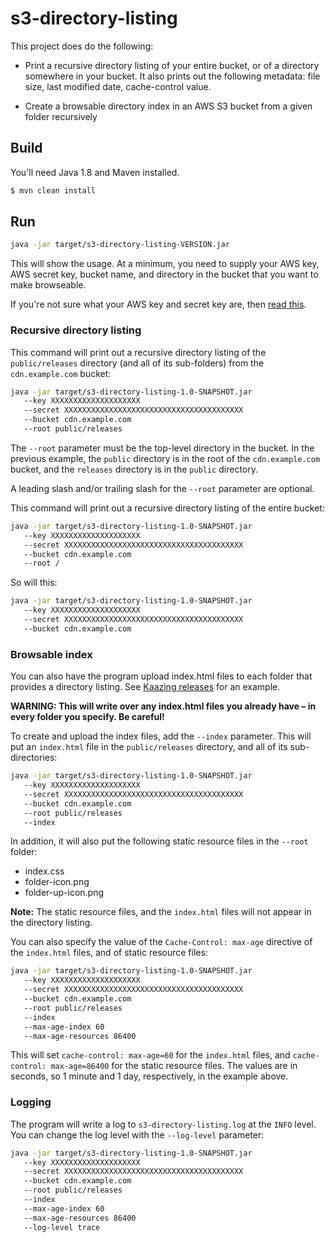 # s3-directory-listing

This project does do the following:

* Print a recursive directory listing of your entire bucket, or of a directory somewhere in your bucket. It also prints out the following metadata: file size, last modified date, cache-control value.


* Create a browsable directory index in an AWS S3 bucket from a given folder recursively

## Build

You'll need Java 1.8 and Maven installed.

```bash
$ mvn clean install
```

## Run

```bash
java -jar target/s3-directory-listing-VERSION.jar
```

This will show the usage. At a minimum, you need to supply your AWS key, AWS secret key, bucket name, and directory in the bucket that you want to make browseable.

If you're not sure what your AWS key and secret key are, then [read this](http://docs.aws.amazon.com/AWSSimpleQueueService/latest/SQSGettingStartedGuide/AWSCredentials.html).

### Recursive directory listing

This command will print out a recursive directory listing of the `public/releases` directory (and all of its sub-folders) from the `cdn.example.com` bucket:


```bash
java -jar target/s3-directory-listing-1.0-SNAPSHOT.jar
   --key XXXXXXXXXXXXXXXXXXXX
   --secret XXXXXXXXXXXXXXXXXXXXXXXXXXXXXXXXXXXXXXXX
   --bucket cdn.example.com
   --root public/releases
```

The `--root` parameter must be the top-level directory in the bucket. In the previous example, the `public` directory is in the root of the `cdn.example.com` bucket, and the `releases` directory is in the `public` directory.

A leading slash and/or trailing slash for the `--root` parameter are optional.

This command will print out a recursive directory listing of the entire bucket:

```bash
java -jar target/s3-directory-listing-1.0-SNAPSHOT.jar
   --key XXXXXXXXXXXXXXXXXXXX
   --secret XXXXXXXXXXXXXXXXXXXXXXXXXXXXXXXXXXXXXXXX
   --bucket cdn.example.com
   --root /
```

So will this:

```bash
java -jar target/s3-directory-listing-1.0-SNAPSHOT.jar
   --key XXXXXXXXXXXXXXXXXXXX
   --secret XXXXXXXXXXXXXXXXXXXXXXXXXXXXXXXXXXXXXXXX
   --bucket cdn.example.com
```

### Browsable index

You can also have the program upload index.html files to each folder that provides a directory listing. See [Kaazing releases](http://cdn.kaazing.com/releases/) for an example.

**WARNING: This will write over any index.html files you already have – in every folder you specify. Be careful!**

To create and upload the index files, add the `--index` parameter. This will put an `index.html` file in the `public/releases` directory, and all of its sub-directories:

```bash
java -jar target/s3-directory-listing-1.0-SNAPSHOT.jar
   --key XXXXXXXXXXXXXXXXXXXX
   --secret XXXXXXXXXXXXXXXXXXXXXXXXXXXXXXXXXXXXXXXX
   --bucket cdn.example.com
   --root public/releases
   --index
```

In addition, it will also put the following static resource files in the `--root` folder:

* index.css
* folder-icon.png
* folder-up-icon.png

**Note:** The static resource files, and the `index.html` files will not appear in the directory listing.

You can also specify the value of the `Cache-Control: max-age` directive of the `index.html` files, and of static resource files:

```bash
java -jar target/s3-directory-listing-1.0-SNAPSHOT.jar
   --key XXXXXXXXXXXXXXXXXXXX
   --secret XXXXXXXXXXXXXXXXXXXXXXXXXXXXXXXXXXXXXXXX
   --bucket cdn.example.com
   --root public/releases
   --index
   --max-age-index 60
   --max-age-resources 86400
```

This will set `cache-control: max-age=60` for the `index.html` files, and `cache-control: max-age=86400` for the static resource files. The values are in seconds, so 1 minute and 1 day, respectively, in the example above.

### Logging

The program will write a log to `s3-directory-listing.log` at the `INFO` level. You can change the log level with the `--log-level` parameter:

```bash
java -jar target/s3-directory-listing-1.0-SNAPSHOT.jar
   --key XXXXXXXXXXXXXXXXXXXX
   --secret XXXXXXXXXXXXXXXXXXXXXXXXXXXXXXXXXXXXXXXX
   --bucket cdn.example.com
   --root public/releases
   --index
   --max-age-index 60
   --max-age-resources 86400
   --log-level trace
```
